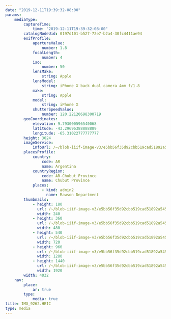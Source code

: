 ```yaml
---
date: "2019-12-11T19:39:32-08:00"
params:
    mediaType:
        captureTime:
            time: "2019-12-11T19:39:32-08:00"
        catalogNodeUid: 0197d101-b527-72e7-b2a4-30fc4411ae94
        exifProfile:
            apertureValue:
                number: 1.8
            focalLength:
                number: 4
            iso:
                number: 50
            lensMake:
                string: Apple
            lensModel:
                string: iPhone X back dual camera 4mm f/1.8
            make:
                string: Apple
            model:
                string: iPhone X
            shutterSpeedValue:
                number: 120.22120698300719
        geoCoordinates:
            elevation: 9.793000596540068
            latitude: -43.29696388888889
            longitude: -65.31022777777777
        height: 3024
        imageService:
            infoUrl: /~/blob-iiif-image-v3/e5bb56f35d92cbb519cad51892a545fe16d475ed71d0aedb807384d251629aa8/info.json
        placesProfile:
            country:
                code: AR
                name: Argentina
            countryRegion:
                code: AR-Chubut Province
                name: Chubut Province
            places:
                - kind: admin2
                  name: Rawson Department
        thumbnails:
            - height: 180
              url: /~/blob-iiif-image-v3/e5bb56f35d92cbb519cad51892a545fe16d475ed71d0aedb807384d251629aa8/full/240%2C180/0/default.jpg
              width: 240
            - height: 360
              url: /~/blob-iiif-image-v3/e5bb56f35d92cbb519cad51892a545fe16d475ed71d0aedb807384d251629aa8/full/480%2C360/0/default.jpg
              width: 480
            - height: 540
              url: /~/blob-iiif-image-v3/e5bb56f35d92cbb519cad51892a545fe16d475ed71d0aedb807384d251629aa8/full/720%2C540/0/default.jpg
              width: 720
            - height: 960
              url: /~/blob-iiif-image-v3/e5bb56f35d92cbb519cad51892a545fe16d475ed71d0aedb807384d251629aa8/full/1280%2C960/0/default.jpg
              width: 1280
            - height: 1440
              url: /~/blob-iiif-image-v3/e5bb56f35d92cbb519cad51892a545fe16d475ed71d0aedb807384d251629aa8/full/1920%2C1440/0/default.jpg
              width: 1920
        width: 4032
    nav:
        place:
            ar: true
        type:
            media: true
title: IMG_9262.HEIC
type: media
---
```

